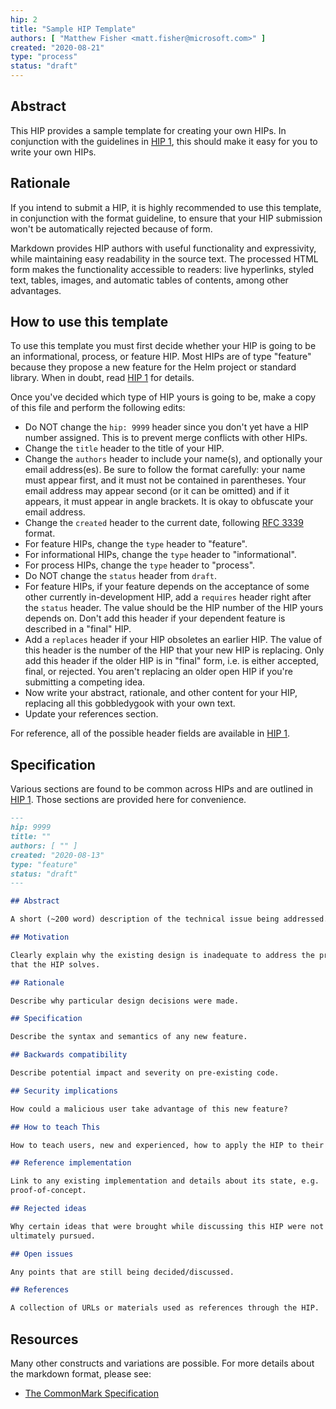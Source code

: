 ```yaml
---
hip: 2
title: "Sample HIP Template"
authors: [ "Matthew Fisher <matt.fisher@microsoft.com>" ]
created: "2020-08-21"
type: "process"
status: "draft"
---
```


## Abstract

This HIP provides a sample template for creating your own HIPs. In conjunction
with the guidelines in [HIP 1][1], this should make it easy for you to
write your own HIPs.

## Rationale

If you intend to submit a HIP, it is highly recommended to use this template, in
conjunction with the format guideline, to ensure that your HIP submission won't
be automatically rejected because of form.

Markdown provides HIP authors with useful functionality and expressivity, while
maintaining easy readability in the source text. The processed HTML form makes
the functionality accessible to readers: live hyperlinks, styled text, tables,
images, and automatic tables of contents, among other advantages.

## How to use this template

To use this template you must first decide whether your HIP is going to be an
informational, process, or feature HIP. Most HIPs are of type "feature" because
they propose a new feature for the Helm project or standard library. When in
doubt, read [HIP 1][1] for details.

Once you've decided which type of HIP yours is going to be, make a copy of this
file and perform the following edits:

- Do NOT change the `hip: 9999` header since you don't yet have a HIP number
  assigned. This is to prevent merge conflicts with other HIPs.
- Change the `title` header to the title of your HIP.
- Change the `authors` header to include your name(s), and optionally your email
  address(es). Be sure to follow the format carefully: your name must appear
  first, and it must not be contained in parentheses. Your email address may
  appear second (or it can be omitted) and if it appears, it must appear in
  angle brackets. It is okay to obfuscate your email address.
- Change the `created` header to the current date, following [RFC 3339][rfc3339]
  format.
- For feature HIPs, change the `type` header to "feature".
- For informational HIPs, change the `type` header to "informational".
- For process HIPs, change the `type` header to "process".
- Do NOT change the `status` header from `draft`.
- For feature HIPs, if your feature depends on the acceptance of some other
  currently in-development HIP, add a `requires` header right after the `status`
  header. The value should be the HIP number of the HIP yours depends on. Don't
  add this header if your dependent feature is described in a "final" HIP.
- Add a `replaces` header if your HIP obsoletes an earlier HIP. The value of
  this header is the number of the HIP that your new HIP is replacing. Only add
  this header if the older HIP is in "final" form, i.e. is either accepted,
  final, or rejected. You aren't replacing an older open HIP if you're
  submitting a competing idea.
- Now write your abstract, rationale, and other content for your HIP, replacing
  all this gobbledygook with your own text.
- Update your references section.

For reference, all of the possible header fields are available in [HIP 1][1].

## Specification

Various sections are found to be common across HIPs and are outlined in [HIP
1][1]. Those sections are provided here for convenience.

```markdown
---
hip: 9999
title: ""
authors: [ "" ]
created: "2020-08-13"
type: "feature"
status: "draft"
---

## Abstract

A short (~200 word) description of the technical issue being addressed.

## Motivation

Clearly explain why the existing design is inadequate to address the problem
that the HIP solves.

## Rationale

Describe why particular design decisions were made.

## Specification

Describe the syntax and semantics of any new feature.

## Backwards compatibility

Describe potential impact and severity on pre-existing code.

## Security implications

How could a malicious user take advantage of this new feature?

## How to teach This

How to teach users, new and experienced, how to apply the HIP to their work.

## Reference implementation

Link to any existing implementation and details about its state, e.g.
proof-of-concept.

## Rejected ideas

Why certain ideas that were brought while discussing this HIP were not
ultimately pursued.

## Open issues

Any points that are still being decided/discussed.

## References

A collection of URLs or materials used as references through the HIP.
```

## Resources

Many other constructs and variations are possible. For more details about the markdown format, please see:

- [The CommonMark Specification](https://spec.commonmark.org/)

[1]: hip-0001.md
[rfc3339]: https://tools.ietf.org/html/rfc3339
